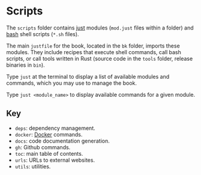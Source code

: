# Scripts

The `scripts` folder contains [just][just] modules (`mod.just` files within a folder) and [bash][bash] shell scripts (`*.sh` files).

The main `justfile` for the book, located in the `bk` folder, imports these modules. They include recipes that execute shell commands, call bash scripts, or call tools written in Rust (source code in the `tools` folder, release binaries in `bin`).

Type `just` at the terminal to display a list of available modules and commands, which you may use to manage the book.

Type `just <module_name>` to display available commands for a given module.

## Key

- `deps`: dependency management.
- `docker`: [Docker][docker] commands.
- `docs`: code documentation generation.
- `gh`: Github commands.
- `toc`: main table of contents.
- `urls`: URLs to external websites.
- `utils`: utilities.

[bash]: https://www.gnu.org/software/bash
[docker]: https://www.docker.com
[just]: https://just.systems/man/en
